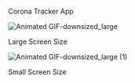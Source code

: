 Corona Tracker App

![Animated GIF-downsized_large](https://user-images.githubusercontent.com/52754358/115916257-3073ad80-a492-11eb-8398-5a1fbf6b9e3a.gif)


Large Screen Size


![Animated GIF-downsized_large (1)](https://user-images.githubusercontent.com/52754358/115916544-93654480-a492-11eb-9841-1cf2505a8529.gif)


Small Screen Size
